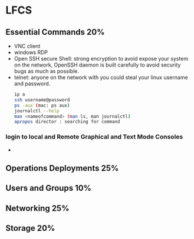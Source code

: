 # LFCS
## Essential Commands 20%
  - VNC client
  - windows RDP
  - Open SSH
      secure Shell: strong encryption to avoid expose your system on the network, OpenSSH daemon is built carefully to avoid security bugs as much as possible.
  - telnet: anyone on the network with you could steal your linux username and password.
    ```bash
    ip a
    ssh username@password
    ps -aux (mac: ps aux)
    journalctl --help
    man <nameofcommand> (man ls, man journalctl)
    apropos director : searching for command
    

  ### login to local and Remote Graphical and Text Mode Consoles
  - 

## Operations Deployments 25%

## Users and Groups 10%

## Networking 25%

## Storage 20%


